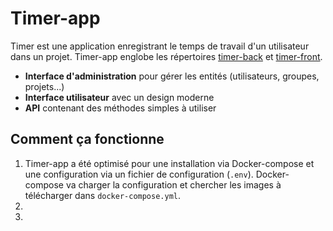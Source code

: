 # Timer-app

Timer est une application enregistrant le temps de travail d'un utilisateur dans un projet. 
Timer-app englobe les répertoires [timer-back]() et [timer-front]().

* **Interface d'administration** pour gérer les entités (utilisateurs, groupes, projets...)
* **Interface utilisateur** avec un design moderne
* **API** contenant des méthodes simples à utiliser


## Comment ça fonctionne

1. Timer-app a été optimisé pour une installation via Docker-compose et une configuration via un fichier de configuration (`.env`). Docker-compose va charger la configuration et chercher les images à télécharger dans `docker-compose.yml`.
2. 
3. 
